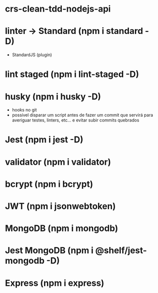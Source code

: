 # crs-clean-tdd-nodejs-api

# linter -> Standard (npm i standard -D)

- StandardJS (plugin)

# lint staged (npm i lint-staged -D)

# husky (npm i husky -D)

- hooks no git
- possível disparar um script antes de fazer um commit que servirá para averiguar testes, linters, etc... e evitar subir commits quebrados

# Jest (npm i jest -D)

# validator (npm i validator)

# bcrypt (npm i bcrypt)

# JWT (npm i jsonwebtoken)

# MongoDB (npm i mongodb)

# Jest MongoDB (npm i @shelf/jest-mongodb -D)

# Express (npm i express)
